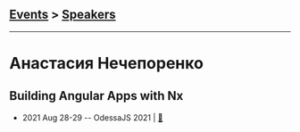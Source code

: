 ## [Events](../README.md) > [Speakers](../speakers.md)
---

# Анастасия Нечепоренко

## Building Angular Apps with Nx
- 2021 Aug 28-29 -- OdessaJS 2021  | [:notebook:](https://www.slideshare.net/OdessaJSConf/building-angular-apps-with-nx-by-anastasia-necheporenko)  
